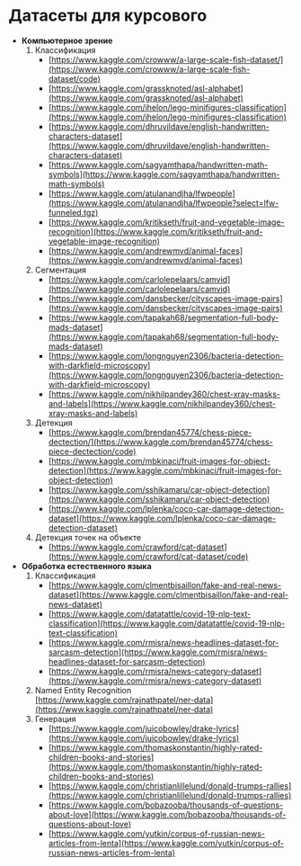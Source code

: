 # Датасеты для курсового

- **Компьютерное зрение**
    1. Классификация
        - [https://www.kaggle.com/crowww/a-large-scale-fish-dataset/](https://www.kaggle.com/crowww/a-large-scale-fish-dataset/code)
        - [https://www.kaggle.com/grassknoted/asl-alphabet](https://www.kaggle.com/grassknoted/asl-alphabet)
        - [https://www.kaggle.com/ihelon/lego-minifigures-classification](https://www.kaggle.com/ihelon/lego-minifigures-classification)
        - [https://www.kaggle.com/dhruvildave/english-handwritten-characters-dataset](https://www.kaggle.com/dhruvildave/english-handwritten-characters-dataset)
        - [https://www.kaggle.com/sagyamthapa/handwritten-math-symbols](https://www.kaggle.com/sagyamthapa/handwritten-math-symbols)
        - [https://www.kaggle.com/atulanandjha/lfwpeople](https://www.kaggle.com/atulanandjha/lfwpeople?select=lfw-funneled.tgz)
        - [https://www.kaggle.com/kritikseth/fruit-and-vegetable-image-recognition](https://www.kaggle.com/kritikseth/fruit-and-vegetable-image-recognition)
        - [https://www.kaggle.com/andrewmvd/animal-faces](https://www.kaggle.com/andrewmvd/animal-faces)
    2. Сегментация
        - [https://www.kaggle.com/carlolepelaars/camvid](https://www.kaggle.com/carlolepelaars/camvid)
        - [https://www.kaggle.com/dansbecker/cityscapes-image-pairs](https://www.kaggle.com/dansbecker/cityscapes-image-pairs)
        - [https://www.kaggle.com/tapakah68/segmentation-full-body-mads-dataset](https://www.kaggle.com/tapakah68/segmentation-full-body-mads-dataset)
        - [https://www.kaggle.com/longnguyen2306/bacteria-detection-with-darkfield-microscopy](https://www.kaggle.com/longnguyen2306/bacteria-detection-with-darkfield-microscopy)
        - [https://www.kaggle.com/nikhilpandey360/chest-xray-masks-and-labels](https://www.kaggle.com/nikhilpandey360/chest-xray-masks-and-labels)
    3. Детекция
        - [https://www.kaggle.com/brendan45774/chess-piece-dectection/](https://www.kaggle.com/brendan45774/chess-piece-dectection/code)
        - [https://www.kaggle.com/mbkinaci/fruit-images-for-object-detection](https://www.kaggle.com/mbkinaci/fruit-images-for-object-detection)
        - [https://www.kaggle.com/sshikamaru/car-object-detection](https://www.kaggle.com/sshikamaru/car-object-detection)
        - [https://www.kaggle.com/lplenka/coco-car-damage-detection-dataset](https://www.kaggle.com/lplenka/coco-car-damage-detection-dataset)
    4. Детекция точек на объекте
        - [https://www.kaggle.com/crawford/cat-dataset](https://www.kaggle.com/crawford/cat-dataset/code)
- **Обработка естественного языка**
    1. Классификация
        - [https://www.kaggle.com/clmentbisaillon/fake-and-real-news-dataset](https://www.kaggle.com/clmentbisaillon/fake-and-real-news-dataset)
        - [https://www.kaggle.com/datatattle/covid-19-nlp-text-classification](https://www.kaggle.com/datatattle/covid-19-nlp-text-classification)
        - [https://www.kaggle.com/rmisra/news-headlines-dataset-for-sarcasm-detection](https://www.kaggle.com/rmisra/news-headlines-dataset-for-sarcasm-detection)
        - [https://www.kaggle.com/rmisra/news-category-dataset](https://www.kaggle.com/rmisra/news-category-dataset)
    2. Named Entity Recognition [https://www.kaggle.com/rajnathpatel/ner-data](https://www.kaggle.com/rajnathpatel/ner-data)
    3. Генерация
        - [https://www.kaggle.com/juicobowley/drake-lyrics](https://www.kaggle.com/juicobowley/drake-lyrics)
        - [https://www.kaggle.com/thomaskonstantin/highly-rated-children-books-and-stories](https://www.kaggle.com/thomaskonstantin/highly-rated-children-books-and-stories)
        - [https://www.kaggle.com/christianlillelund/donald-trumps-rallies](https://www.kaggle.com/christianlillelund/donald-trumps-rallies)
        - [https://www.kaggle.com/bobazooba/thousands-of-questions-about-love](https://www.kaggle.com/bobazooba/thousands-of-questions-about-love)
        - [https://www.kaggle.com/yutkin/corpus-of-russian-news-articles-from-lenta](https://www.kaggle.com/yutkin/corpus-of-russian-news-articles-from-lenta)
